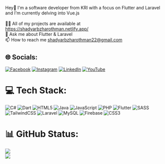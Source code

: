 Hey👋 I'm a software developer from KRI with a focus on Flutter and Laravel and I'm currently delving into Vue.js<br><br>👨‍💻 All of my projects are available at https://shadyarbzharothman.netlify.app/<br>💬 Ask me about Flutter & Laravel<br>📫 How to reach me shadyarbzharothman22@gmail.com


## 🌐 Socials:
[![Facebook](https://img.shields.io/badge/Facebook-%231877F2.svg?logo=Facebook&logoColor=white)](https://facebook.com/ShadyarBzharOthman) [![Instagram](https://img.shields.io/badge/Instagram-%23E4405F.svg?logo=Instagram&logoColor=white)](https://instagram.com/shadyarbzharothman) [![LinkedIn](https://img.shields.io/badge/LinkedIn-%230077B5.svg?logo=linkedin&logoColor=white)](https://linkedin.com/in/shadyarbzharothman) [![YouTube](https://img.shields.io/badge/YouTube-%23FF0000.svg?logo=YouTube&logoColor=white)](https://youtube.com/@techwithshadyar) 

# 💻 Tech Stack:
![C#](https://img.shields.io/badge/c%23-%23239120.svg?style=flat&logo=csharp&logoColor=white) ![Dart](https://img.shields.io/badge/dart-%230175C2.svg?style=flat&logo=dart&logoColor=white) ![HTML5](https://img.shields.io/badge/html5-%23E34F26.svg?style=flat&logo=html5&logoColor=white) ![Java](https://img.shields.io/badge/java-%23ED8B00.svg?style=flat&logo=openjdk&logoColor=white) ![JavaScript](https://img.shields.io/badge/javascript-%23323330.svg?style=flat&logo=javascript&logoColor=%23F7DF1E) ![PHP](https://img.shields.io/badge/php-%23777BB4.svg?style=flat&logo=php&logoColor=white) ![Flutter](https://img.shields.io/badge/Flutter-%2302569B.svg?style=flat&logo=Flutter&logoColor=white) ![SASS](https://img.shields.io/badge/SASS-hotpink.svg?style=flat&logo=SASS&logoColor=white) ![TailwindCSS](https://img.shields.io/badge/tailwindcss-%2338B2AC.svg?style=flat&logo=tailwind-css&logoColor=white) ![Laravel](https://img.shields.io/badge/laravel-%23FF2D20.svg?style=flat&logo=laravel&logoColor=white) ![MySQL](https://img.shields.io/badge/mysql-%2300000f.svg?style=flat&logo=mysql&logoColor=white) ![Firebase](https://img.shields.io/badge/Firebase-039BE5?style=flat&logo=Firebase&logoColor=white) ![CSS3](https://img.shields.io/badge/css3-%231572B6.svg?style=flat&logo=css3&logoColor=white)
# 📊 GitHub Status:
![](https://github-readme-stats.vercel.app/api?username=Shadyar-Bzhar-Othman&theme=dark&hide_border=false&include_all_commits=true&count_private=true)<br/>
![](https://github-readme-stats.vercel.app/api/top-langs/?username=Shadyar-Bzhar-Othman&theme=dark&hide_border=false&include_all_commits=true&count_private=true&layout=compact)
